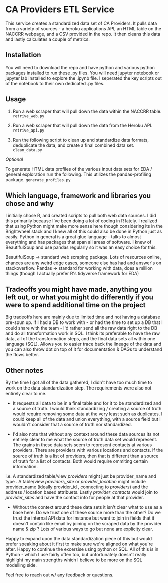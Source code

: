 # CA Providers ETL Service

This service creates a standardized data set of CA Providers.
It pulls data from a variety of sources - a heroku applications API, an HTML table on the NACCRR webpage, and a CSV provided in the repo.
It then cleans this data and lastly calculates a couple of metrics.

## Installation

You will need to download the repo and have python and various python packages installed to run these .py files.
You will need jupyter notebook or jupyter lab installed to explore the .ipynb file.   I seperated the key scripts out of the notebook to their own dedicated .py files.

## Usage

1.  Run a web scraper that will pull down the data within the NACCRR table.
```retrive_web.py```

2.  Run a web scraper that will pull down the data from the Heroku API.
```retrive_api.py```

3.  Run the following script to clean up and standardize data formats, deduplicate the data, and create a final combined data set.
```clean_data.py```


*Optional*

To generate HTML data profiles of the various input data sets for EDA / general exploration run the following.  This utilizes the pandas-profiling package.
```generate_profiles.py```

## Which language, framework and libraries you chose and why

I initially chose R, and created scripts to pull both web data sources.  I did this primarily because I've been doing a lot of coding in R lately.  I realized that using Python might make more sense here though considering its in the Brightwheel stack and I knew all of this could also be done in Python just as easily.  Python in general is a great glue language - talks to almost everything and has packages that span all areas of software.  I knew of BeautifulSoup and use pandas regularly so it was an easy choice for this.

BeautifulSoup -> standard web scraping package.  Lots of resources online, chances are any weird edge cases, someone else has had and answer's on stackoverflow.
Pandas -> standard for working with data, does a million things (though I actually prefer R's tidyverse framework for EDA)


## Tradeoffs you might have made, anything you left out, or what you might do differently if you were to spend additional time on the project

Big tradeoffs here are mainly due to limited time and not having a database pre-spun up.  If I had a DB to work with - or had the time to set up a DB that I could share with the team - I'd rather send all the raw data right to the DB and do all transformation work in SQL.  I think its preferable to have the raw data, all of the transformation steps, and the final data sets all within one language (SQL).  Allows you to easier trace back the lineage of the data and you can also throw dbt on top of it for documentation & DAGs to understand the flows better.


## Other notes
By the time I got all of the data gathered, I didn't have too much time to work on the data standardization step.  The requirements were also not entirely clear to me. 

-  It requests all data to be in a final table and for it to be standardized and a source of truth.  I would think standardizing / creating a source of truth would require removing some data at the very least such as duplicates.  I could keep all of the data and union everything, with a source field but I wouldn't consider that a source of truth nor standardized.

-  I'd also note that without any context around these data sources its not entirely clear to me what the source of truth data set would represent.  The grains in these data sets seem to represent contacts at various providers.  There are providers with various locations and contacts.  If the source of truth is a list of providers, then that is different than a source of truth for a list of contacts.  Both would require ommiting certain information.

i.e.  A standardized table/view *providers* might just be provider_name and type .  A table/view *providers_site* or *provider_location* might include provider_name (ideally provider_id , connecting to *providers*) and the address / location based attribuets.  Lastly *provider_contacts* would join to *provider_sites* and have the contact info for people at that provider.

-  Without the context around these data sets it isn't clear what to use as a base here.  Do we trust one of these source more than the other?  Do we trust the internal API data for instance but want to join in fields that it doesn't contain like email by joining on the scraped data by the provider name & zip ?  Lots of various ways to go but none are explicity clear.

Happy to expand upon the data standardization piece of this but would prefer speaking about it first to make sure we're aligned on what you're after.  Happy to continue the excersise using python or SQL.  All of this is in Python - which I use fairly often too, but unfortunately doesn't really highlight my main strengths which I believe to be more on the SQL modelling side.

Feel free to reach out w/ any feedback or questions.

